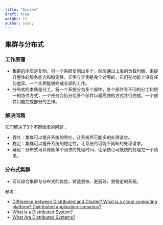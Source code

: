 ```yaml
---
title: "System"
draft: true
weight: 13
author: Sunny
---
```


## 集群与分布式

### 工作原理

- 集群的本质是复制。将一个系统复制出多个，然后通过上层的负载均衡，来提升整体的服务能力和稳定性。实例与实例是完全对等的，它们在功能上没有任何差异。一个实例能够完成全部的工作。
- 分布式的本质是分工。将一个系统分为多个部件，各个部件有不同的分工和统一的协作方式，一个任务会拆分给多个部件以最高效的方式并行完成。一个部件只能完成部分的工作。

### 解决问题

它们解决了3个不同维度的问题：

- 吞吐：集群可以提升系统的吞吐，让系统尽可能多的处理请求。
- 稳定：集群可以提升系统的稳定性，让系统尽可能不间断的处理请求。
- 延迟：分布式可以降低单个请求的处理时间，让系统尽可能快的处理完一个请求。

### 分布式集群

- 可以综合集群与分布式的优势，建造更快、更高效、更稳定的系统。

参考：

- [Difference between Distributed and Cluster? What is a cloud computing platform? Distributed application scenarios?](https://medium.com/@mena.meseha/difference-between-distributed-and-cluster-aca9d50c2c44)
- [What is a Distributed System?](https://blog.stackpath.com/distributed-system/)
- [What Are Distributed Systems?](https://www.splunk.com/en_us/data-insider/what-are-distributed-systems.html)

